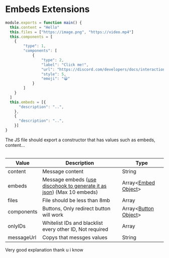 
# Embeds Extensions
```js
module.exports = function main() {
  this.content = "Hello"
  this.files = ["https://image.png", "https://video.mp4"]
  this.components = [
    {
        "type": 1,
        "components": [
            {
                "type": 2,
                "label": "Click me!",
                "url": "https://discord.com/developers/docs/interactions/message-components#action-rows",
                "style": 5,
                "emoji": "😀"
            }
        ]
    }
  ]
  this.embeds = [{
      "description": "..",
    },
    {
      "description": "..",
    }]
}
```

The JS file should export a constructor that has values such as embeds, content...
<br>
<br>

Value       | Description | Type
------      | ------ | -----
content   | Message content | String
embeds  | Message embeds ([use discohook to generate it as json](https://discohook.org)) (Max 10 embeds) | Array<[Embed Object](https://discordjs.guide/popular-topics/embeds.html#using-an-embed-object)>
files         | File should be less than 8mb | Array<String>
components | Buttons, Only redirect button will work | Array<[Button Object](https://discord.com/developers/docs/interactions/message-components#button-object)>
onlyIDs | Whitelist IDs and blacklist every other ID, Not required | Array<String>
messageUrl | Copys that messges values | String
  
Very good explanation thank u i know
